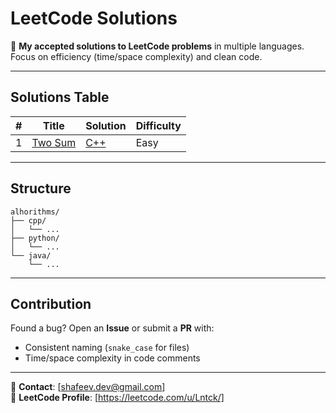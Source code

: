 # LeetCode Solutions

📌 **My accepted solutions to LeetCode problems** in multiple languages.  
Focus on efficiency (time/space complexity) and clean code.

---

## Solutions Table

| #   | Title | Solution | Difficulty |
|-----|-------|----------|------------|
|1|[Two Sum](https://leetcode.com/problems/two-sum/)|[C++](./solutions/cpp/two_sum.cpp)|Easy|

---

## Structure

```
alhorithms/
├── cpp/
│   └── ...
├── python/
│   └── ...
└── java/
    └── ...
```

---

## Contribution

Found a bug? Open an **Issue** or submit a **PR** with:
- Consistent naming (`snake_case` for files)
- Time/space complexity in code comments

---

📧 **Contact**: [shafeev.dev@gmail.com]  
🔗 **LeetCode Profile**: [https://leetcode.com/u/Lntck/]